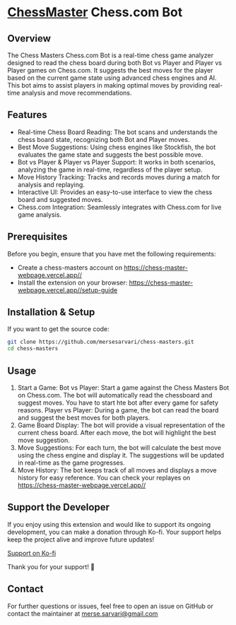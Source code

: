 # [ChessMaster](https://chess-master-webpage.vercel.app//) Chess.com Bot

## Overview

The Chess Masters Chess.com Bot is a real-time chess game analyzer designed to read the chess board during both Bot vs Player and Player vs Player games on Chess.com. It suggests the best moves for the player based on the current game state using advanced chess engines and AI. This bot aims to assist players in making optimal moves by providing real-time analysis and move recommendations.

## Features

- Real-time Chess Board Reading: The bot scans and understands the chess board state, recognizing both Bot and Player moves.
- Best Move Suggestions: Using chess engines like Stockfish, the bot evaluates the game state and suggests the best possible move.
- Bot vs Player & Player vs Player Support: It works in both scenarios, analyzing the game in real-time, regardless of the player setup.
- Move History Tracking: Tracks and records moves during a match for analysis and replaying.
- Interactive UI: Provides an easy-to-use interface to view the chess board and suggested moves.
- Chess.com Integration: Seamlessly integrates with Chess.com for live game analysis.

## Prerequisites

Before you begin, ensure that you have met the following requirements:

- Create a chess-masters account on https://chess-master-webpage.vercel.app//
- Install the extension on your browser: https://chess-master-webpage.vercel.app//setup-guide

## Installation & Setup

If you want to get the source code:

```bash
git clone https://github.com/mersesarvari/chess-masters.git
cd chess-masters
```

## Usage

1. Start a Game:
   Bot vs Player: Start a game against the Chess Masters Bot on Chess.com. The bot will automatically read the chessboard and suggest moves. You have to start hte bot after every game for safety reasons.
   Player vs Player: During a game, the bot can read the board and suggest the best moves for both players.
2. Game Board Display:
   The bot will provide a visual representation of the current chess board.
   After each move, the bot will highlight the best move suggestion.
3. Move Suggestions:
   For each turn, the bot will calculate the best move using the chess engine and display it.
   The suggestions will be updated in real-time as the game progresses.
4. Move History:
   The bot keeps track of all moves and displays a move history for easy reference.
   You can check your replayes on https://chess-master-webpage.vercel.app//

## Support the Developer

If you enjoy using this extension and would like to support its ongoing development, you can make a donation through Ko-fi. Your support helps keep the project alive and improve future updates!

[Support on Ko-fi](https://ko-fi.com/nazmox)

Thank you for your support! 🙏

## Contact

For further questions or issues, feel free to open an issue on GitHub or contact the maintainer at merse.sarvari@gmail.com
